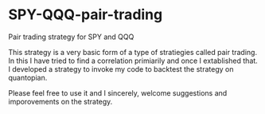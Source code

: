 # SPY-QQQ-pair-trading
Pair trading strategy for SPY and QQQ

This strategy is a very basic form of a type of stratiegies called pair trading. In this I have tried to find a correlation primiarily and once I extablished that. I developed a strategy to invoke my code to backtest the strategy on quantopian. 

Please feel free to use it and I sincerely, welcome suggestions and imporovements on the strategy. 
